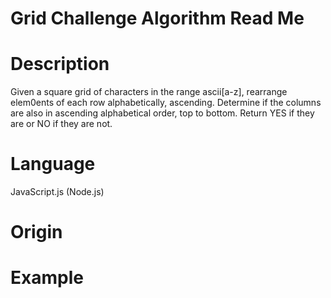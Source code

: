 # Grid Challenge Algorithm Read Me

# Description

Given a square grid of characters in the range ascii[a-z], rearrange elem0ents of each row alphabetically, ascending. Determine if the columns are also in ascending alphabetical order, top to bottom. Return YES if they are or NO if they are not.

# Language

JavaScript.js (Node.js)

# Origin

# Example
